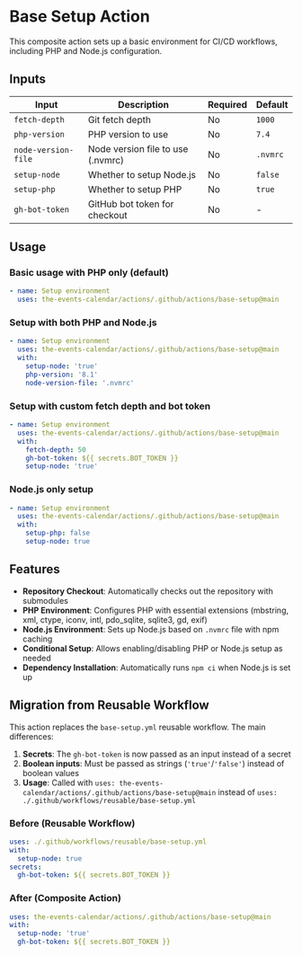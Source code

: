 # Base Setup Action

This composite action sets up a basic environment for CI/CD workflows, including PHP and Node.js configuration.

## Inputs

| Input | Description | Required | Default |
|-------|-------------|----------|---------|
| `fetch-depth` | Git fetch depth | No | `1000` |
| `php-version` | PHP version to use | No | `7.4` |
| `node-version-file` | Node version file to use (.nvmrc) | No | `.nvmrc` |
| `setup-node` | Whether to setup Node.js | No | `false` |
| `setup-php` | Whether to setup PHP | No | `true` |
| `gh-bot-token` | GitHub bot token for checkout | No | - |

## Usage

### Basic usage with PHP only (default)

```yaml
- name: Setup environment
  uses: the-events-calendar/actions/.github/actions/base-setup@main
```

### Setup with both PHP and Node.js

```yaml
- name: Setup environment
  uses: the-events-calendar/actions/.github/actions/base-setup@main
  with:
    setup-node: 'true'
    php-version: '8.1'
    node-version-file: '.nvmrc'
```

### Setup with custom fetch depth and bot token

```yaml
- name: Setup environment
  uses: the-events-calendar/actions/.github/actions/base-setup@main
  with:
    fetch-depth: 50
    gh-bot-token: ${{ secrets.BOT_TOKEN }}
    setup-node: 'true'
```

### Node.js only setup

```yaml
- name: Setup environment
  uses: the-events-calendar/actions/.github/actions/base-setup@main
  with:
    setup-php: false
    setup-node: true
```

## Features

- **Repository Checkout**: Automatically checks out the repository with submodules
- **PHP Environment**: Configures PHP with essential extensions (mbstring, xml, ctype, iconv, intl, pdo_sqlite, sqlite3, gd, exif)
- **Node.js Environment**: Sets up Node.js based on `.nvmrc` file with npm caching
- **Conditional Setup**: Allows enabling/disabling PHP or Node.js setup as needed
- **Dependency Installation**: Automatically runs `npm ci` when Node.js is set up

## Migration from Reusable Workflow

This action replaces the `base-setup.yml` reusable workflow. The main differences:

1. **Secrets**: The `gh-bot-token` is now passed as an input instead of a secret
2. **Boolean inputs**: Must be passed as strings (`'true'`/`'false'`) instead of boolean values
3. **Usage**: Called with `uses: the-events-calendar/actions/.github/actions/base-setup@main` instead of `uses: ./.github/workflows/reusable/base-setup.yml`

### Before (Reusable Workflow)
```yaml
uses: ./.github/workflows/reusable/base-setup.yml
with:
  setup-node: true
secrets:
  gh-bot-token: ${{ secrets.BOT_TOKEN }}
```

### After (Composite Action)
```yaml
uses: the-events-calendar/actions/.github/actions/base-setup@main
with:
  setup-node: 'true'
  gh-bot-token: ${{ secrets.BOT_TOKEN }}
```
